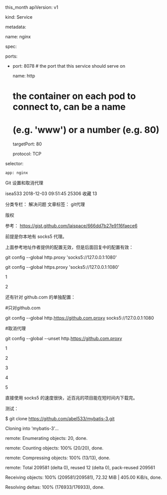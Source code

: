 this_month
apiVersion: v1
kind: Service
metadata:
  name: nginx
spec:
  ports:
  - port: 8078 # the port that this service should serve on
    name: http
    # the container on each pod to connect to, can be a name
    # (e.g. 'www') or a number (e.g. 80)
    targetPort: 80
    protocol: TCP
  selector:
    app: nginx
Git 设置和取消代理

isea533 2018-12-03 09:51:45  25306  收藏 13
分类专栏： 解决问题 文章标签： git代理
版权
参考： https://gist.github.com/laispace/666dd7b27e9116faece6

前提是你本地有 socks5 代理。

上面参考地址作者提供的配置无效，但是后面回复中的配置有效：

git config --global http.proxy 'socks5://127.0.0.1:1080'
git config --global https.proxy 'socks5://127.0.0.1:1080'
1
2
还有针对 github.com 的单独配置：

#只对github.com
git config --global http.https://github.com.proxy socks5://127.0.0.1:1080

#取消代理
git config --global --unset http.https://github.com.proxy
1
2
3
4
5
直接使用 socks5 的速度很快，近百兆的项目能在短时间内下载完。

测试：

$ git clone https://github.com/abel533/mybatis-3.git
Cloning into 'mybatis-3'...
remote: Enumerating objects: 20, done.
remote: Counting objects: 100% (20/20), done.
remote: Compressing objects: 100% (13/13), done.
remote: Total 209581 (delta 0), reused 12 (delta 0), pack-reused 209561
Receiving objects: 100% (209581/209581), 72.32 MiB | 405.00 KiB/s, done.
Resolving deltas: 100% (176933/176933), done.
